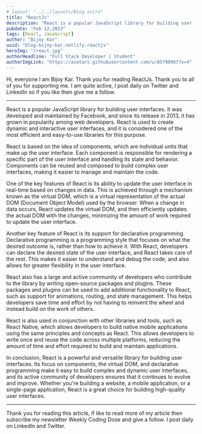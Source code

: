 ```yaml
---
# layout: "../../layouts/Blog.astro"
title: "ReactJs"
description: "React is a popular JavaScript library for building user interfaces. React is used to create dynamic and interactive user interfaces, and it is considered one of the most efficient and easy-to-use libraries for this purpose. "
pubdate: "Feb 12,2023"
tags: [React, JavaScript]
author: "Bijoy Kar"
uuid: "blog-bijoy-kar.netlify.reactjs"
heroImg: "/react.jpg"
authorHeadline: "Full Stack Developer | Student"
authorImgLink: "https://avatars.githubusercontent.com/u/85790967?v=4"
---
```


Hi, everyone I am Bijoy Kar. Thank you for reading ReactJs. Thank you to all of you for supporting me. I am quite active, I post daily on Twitter and LinkedIn so if you like then give me a follow.

---

React is a popular JavaScript library for building user interfaces. It was developed and maintained by Facebook, and since its release in 2013, it has grown in popularity among web developers. React is used to create dynamic and interactive user interfaces, and it is considered one of the most efficient and easy-to-use libraries for this purpose.

React is based on the idea of components, which are individual units that make up the user interface. Each component is responsible for rendering a specific part of the user interface and handling its state and behavior. Components can be reused and composed to build complex user interfaces, making it easier to manage and maintain the code.

One of the key features of React is its ability to update the user interface in real-time based on changes in data. This is achieved through a mechanism known as the virtual DOM, which is a virtual representation of the actual DOM (Document Object Model) used by the browser. When a change in data occurs, React updates the virtual DOM, and then efficiently updates the actual DOM with the changes, minimizing the amount of work required to update the user interface.

Another key feature of React is its support for declarative programming. Declarative programming is a programming style that focuses on what the desired outcome is, rather than how to achieve it. With React, developers can declare the desired state of the user interface, and React takes care of the rest. This makes it easier to understand and debug the code, and also allows for greater flexibility in the user interface.

React also has a large and active community of developers who contribute to the library by writing open-source packages and plugins. These packages and plugins can be used to add additional functionality to React, such as support for animations, routing, and state management. This helps developers save time and effort by not having to reinvent the wheel and instead build on the work of others.

React is also used in conjunction with other libraries and tools, such as React Native, which allows developers to build native mobile applications using the same principles and concepts as React. This allows developers to write once and reuse the code across multiple platforms, reducing the amount of time and effort required to build and maintain applications.

In conclusion, React is a powerful and versatile library for building user interfaces. Its focus on components, the virtual DOM, and declarative programming make it easy to build complex and dynamic user interfaces, and its active community of developers ensures that it continues to evolve and improve. Whether you're building a website, a mobile application, or a single-page application, React is a great choice for building high-quality user interfaces.

---

Thank you for reading this article, if like to read more of my article then subscribe my newsletter Weekly Coding Dose and give a follow. I post daily on LinkedIn and Twitter.
